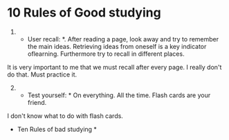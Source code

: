 # 10 Rules of Good studying # 

1. * User recall: *. After reading a page, look away and try to remember the main ideas. Retrieving ideas from oneself is a key indicator oflearning. Furthermore try to recall in different places. 

 It is very important to me that we must recall after every page. I really don't do that. Must practice it.


2. * Test yourself: * On everything. All the time. Flash cards are your friend.

I don't know what to do with flash cards. 




* Ten Rules of bad studying *



